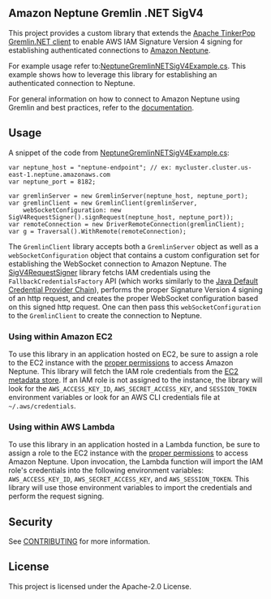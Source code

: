 ## Amazon Neptune Gremlin .NET SigV4

This project provides a custom library that extends the [Apache TinkerPop Gremlin.NET client](https://github.com/apache/tinkerpop/tree/master/gremlin-dotnet) to enable AWS IAM Signature Version 4 signing for establishing authenticated connections to [Amazon Neptune](https://aws.amazon.com/neptune/).

For example usage refer to:[NeptuneGremlinNETSigV4Example.cs](example/NeptuneGremlinNETSigV4Example.cs). This example shows how to leverage this library for establishing an authenticated connection to Neptune.

For general information on how to connect to Amazon Neptune using Gremlin and best practices, refer to the [documentation](https://docs.aws.amazon.com/neptune/latest/userguide/best-practices-gremlin.html).

## Usage

A snippet of the code from [NeptuneGremlinNETSigV4Example.cs](example/NeptuneGremlinNETSigV4Example.cs):

```
var neptune_host = "neptune-endpoint"; // ex: mycluster.cluster.us-east-1.neptune.amazonaws.com
var neptune_port = 8182;

var gremlinServer = new GremlinServer(neptune_host, neptune_port);
var gremlinClient = new GremlinClient(gremlinServer, 
    webSocketConfiguration: new SigV4RequestSigner().signRequest(neptune_host, neptune_port));
var remoteConnection = new DriverRemoteConnection(gremlinClient);
var g = Traversal().WithRemote(remoteConnection);
```

The `GremlinClient` library accepts both a `GremlinServer` object as well as a `webSocketConfiguration` object that contains a custom configuration set for establishing the WebSocket connection to Amazon Neptune.  The [SigV4RequestSigner](src/SigV4RequestSigner.cs) library fetchs IAM credentials using the `FallbackCredentialsFactory` API (which works similarly to the [Java Default Credential Provider Chain](https://docs.aws.amazon.com/sdk-for-java/v1/developer-guide/credentials.html)), performs the proper Signature Version 4 signing of an http request, and creates the proper WebSocket configuration based on this signed http request.  One can then pass this `webSocketConfiguration` to the `GremlinClient` to create the connection to Neptune.

### Using within Amazon EC2

To use this library in an application hosted on EC2, be sure to assign a role to the EC2 instance with the [proper permissions](https://docs.aws.amazon.com/neptune/latest/userguide/iam-auth-policy.html) to access Amazon Neptune.  This library will fetch the IAM role credentials from the [EC2 metadata store](https://docs.aws.amazon.com/AWSEC2/latest/UserGuide/instancedata-data-retrieval.html).  If an IAM role is not assigned to the instance, the library will look for the `AWS_ACCESS_KEY_ID`, `AWS_SECRET_ACCESS_KEY`, and `SESSION_TOKEN` environment variables or look for an AWS CLI credentials file at `~/.aws/credentials`.

### Using within AWS Lambda

To use this library in an application hosted in a Lambda function, be sure to assign a role to the EC2 instance with the [proper permissions](https://docs.aws.amazon.com/neptune/latest/userguide/iam-auth-policy.html) to access Amazon Neptune.  Upon invocation, the Lambda function will import the IAM role's credentials into the following environment variables: `AWS_ACCESS_KEY_ID`, `AWS_SECRET_ACCESS_KEY`, and `AWS_SESSION_TOKEN`.  This library will use those environment variables to import the credentials and perform the request signing.

## Security

See [CONTRIBUTING](CONTRIBUTING.md#security-issue-notifications) for more information.

## License

This project is licensed under the Apache-2.0 License.


